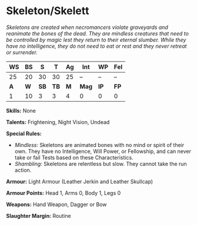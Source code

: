 # Skeleton/Skelett

_Skeletons are created when necromancers violate graveyards
and reanimate the bones of the dead. They are mindless
creatures that need to be controlled by magic lest they
return to their eternal slumber. While they have no
intelligence, they do not need to eat or rest and they never
retreat or surrender._

|**WS**|**BS**|**S**|**T**|**Ag**|**Int**|**WP**|**Fel**|
|--|--|-|-|--|---|--|---|
|25|20|30|30|25|–|–|–|
|**A**|**W**|**SB**|**TB**|**M**|**Mag**|**IP**|**FP**|
|1|10|3|3|4|0|0|0|

**Skills:** None

**Talents:** Frightening, Night Vision, Undead

**Special Rules:**
* _Mindless:_ Skeletons are animated bones with
no mind or spirit of their own. They have no
Intelligence, Will Power, or Fellowship, and can
never take or fail Tests based on these Characteristics.
* _Shambling:_ Skeletons are relentless but slow. They
cannot take the run action.

**Armour:** Light Armour (Leather Jerkin and Leather
Skullcap)

**Armour Points:** Head 1, Arms 0, Body 1, Legs 0

**Weapons:** Hand Weapon, Dagger or Bow

**Slaughter Margin:** Routine
